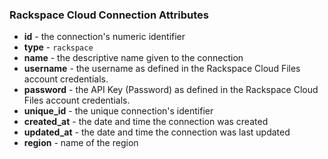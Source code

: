 ### Rackspace Cloud Connection Attributes

* **id** - the connection's numeric identifier
* **type** - `rackspace`
* **name** - the descriptive name given to the connection
* **username** - the username as defined in the Rackspace Cloud Files account credentials.
* **password** - the API Key (Password) as defined in the Rackspace Cloud Files account credentials.
* **unique_id** - the unique connection's identifier
* **created_at** - the date and time the connection was created
* **updated_at** - the date and time the connection was last updated
* **region** - name of the region
